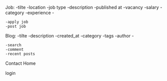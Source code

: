 Job:
    -tilte
    -location
    -job type
    -description
    -published at
    -vacancy
    -salary
    -category
    -experience
    -


    -apply job
    -post job

Blog:
    -tilte
    -description
    -created_at
    -category
    -tags
    -author
    -


    -search
    -comment
    -recent posts


Contact
Home

login